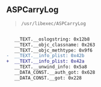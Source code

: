 ## ASPCarryLog

> `/usr/libexec/ASPCarryLog`

```diff

   __TEXT.__oslogstring: 0x12b8
   __TEXT.__objc_classname: 0x263
   __TEXT.__objc_methtype: 0x9f6
-  __TEXT.__info_plist: 0x42b
+  __TEXT.__info_plist: 0x42a
   __TEXT.__unwind_info: 0x5a8
   __DATA_CONST.__auth_got: 0x628
   __DATA_CONST.__got: 0x228

```
